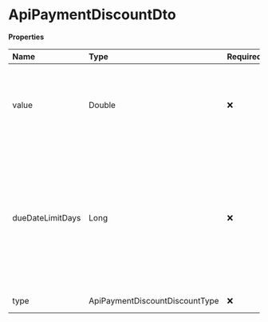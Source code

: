 # ApiPaymentDiscountDto

**Properties**

| Name             | Type                           | Required | Description                                                                                                                      |
| :--------------- | :----------------------------- | :------- | :------------------------------------------------------------------------------------------------------------------------------- |
| value            | Double                         | ❌       | Percentage or fixed amount of discount to be applied to the Payment amount                                                       |
| dueDateLimitDays | Long                           | ❌       | Days before expiration to apply discount. Ex: 0 = until expiration, 1 = up to one day before, 2 = up to 2 days before, and so on |
| type             | ApiPaymentDiscountDiscountType | ❌       | Discount type                                                                                                                    |

<!-- This file was generated by liblab | https://liblab.com/ -->
